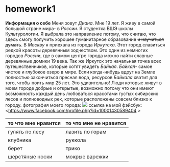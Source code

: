 # homework1
**Информация о себе**
Меня зовут *Диана*. Мне 19 лет. Я живу в самой большой стране мира- в *России*. Я студентка ВШЭ школы Культурологии. Я выбрала это направление потому, что считаю, что здесь смогу получить хорошее гуманитарное образование ~~и научиться думать~~. В *Москву* я приехала из города *Иркутска*. Этот город славиться редкой красоты деревянным зодчеством. Это один из немногих городов *России*, где в самом центре города можно найти славные деревянные домики 19 века. Так же Иркутск это начальная точка всех путешественников, которые хотят увидеть *Байкал*. *Байкал*- самое чистое и глубокое озеро в мире. Если когда-нибудь вдруг на  Земле полностью закончиться пресная вода, ресурсов *Байкала* хватит для того, чтобы поить мир 25 лет. Это удивительно! Люди которые живут в моем городе добрые и открытые, возможно потому что они имеют возможность каждый день любоваться красотами густых сибирских лесов и полноводных рек, которые расположены совсем близко к городу. 
фотография моего города: ![](https://img-fotki.yandex.ru/get/9652/30348152.189/0_7eb18_748bcf8c_orig)
ссылка на мой фэйсбук: <https://www.facebook.com/profile.php?id=10001430589404 >

то что мне нравится|то что мне не нравится 
---|---
гулять по лесу|лазить по горам
клубника|руккола
берет|трико
шерстяные носки|мокрые варежки
 
